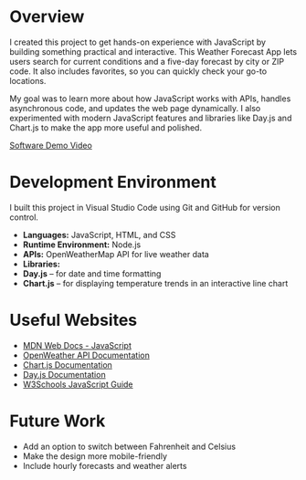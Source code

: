 # Overview

I created this project to get hands-on experience with JavaScript by building something practical and interactive. This Weather Forecast App lets users search for current conditions and a five-day forecast by city or ZIP code. It also includes favorites, so you can quickly check your go-to locations.

My goal was to learn more about how JavaScript works with APIs, handles asynchronous code, and updates the web page dynamically. I also experimented with modern JavaScript features and libraries like Day.js and Chart.js to make the app more useful and polished.

[Software Demo Video](http://youtube.link.goes.here)

# Development Environment

I built this project in Visual Studio Code using Git and GitHub for version control.

- **Languages:** JavaScript, HTML, and CSS  
- **Runtime Environment:** Node.js  
- **APIs:** OpenWeatherMap API for live weather data  
- **Libraries:**  
- **Day.js** – for date and time formatting  
- **Chart.js** – for displaying temperature trends in an interactive line chart  

# Useful Websites

- [MDN Web Docs - JavaScript](https://developer.mozilla.org/en-US/docs/Web/JavaScript)  
- [OpenWeather API Documentation](https://openweathermap.org/api)  
- [Chart.js Documentation](https://www.chartjs.org/docs/latest/)  
- [Day.js Documentation](https://day.js.org/)  
- [W3Schools JavaScript Guide](https://www.w3schools.com/js/)

# Future Work

- Add an option to switch between Fahrenheit and Celsius  
- Make the design more mobile-friendly  
- Include hourly forecasts and weather alerts  
